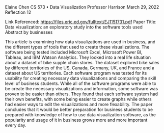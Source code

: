 Elaine Chen
CS 573 • Data Visualization
Professor Harrison
March 29, 2022
Reflection 12

Link Referenced: https://files.eric.ed.gov/fulltext/EJ1151731.pdf
Paper Title: Data visualization: an exploratory study into the software tools used
Abstract by businesses

This article is examining how data visualizations are used in business, and the different types of tools that used to create these visualizations. The software being tested included Microsoft Excel, Microsoft Power BI, Tableau, and IBM Watson Analytics. They looked into a real life situation about a dataset of bike supple chain stores. The dataset explored bike sales by different territories of the US, Canada, Germany, UK, and France and a dataset about US territories. Each software program was tested for its usability for creating necessary data visualizations and comparing the skill level of business students. While all of the software programs were able to be create the necessary visualizations and information, some software was proven to be easier than others. They found that each software system had their own benefits, with some being easier to create graphs while others had easier ways to edit the visualizations and more flexability. The paper concludes that it would be better preparation for business students to be prepared with knowledge of how to use data visualization software, as the popularity and usage of it in business grows more and more important every day.